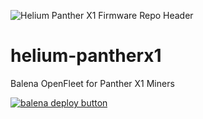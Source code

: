 ![Helium Panther X1 Firmware Repo Header](https://cdn.shopify.com/s/files/1/0071/2281/3001/files/Nebra-Firmware-Github-Header-PantherX_2x_eaa81228-6fa4-4d62-8c35-6b36cb6027f3.png?v=1672853355)

# helium-pantherx1
Balena OpenFleet for Panther X1 Miners

[![balena deploy button](https://www.balena.io/deploy.svg)](https://dashboard.balena-cloud.com/deploy?repoUrl=https://github.com/NebraLtd/helium-pantherx1)
